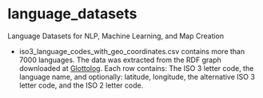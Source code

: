 language_datasets
=================

Language Datasets for NLP, Machine Learning, and Map Creation

 * iso3_language_codes_with_geo_coordinates.csv contains more than 7000 languages. The data was extracted from the RDF graph downloaded at  [Glottolog](http://glottolog.org). Each row contains: The ISO 3 letter code, the language name, and optionally: latitude, longitude, the alternative ISO 3 letter code, and the ISO 2 letter code. 
